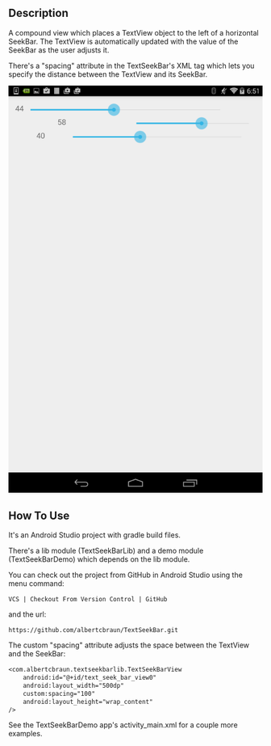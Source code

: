 ## Description

A compound view which places a TextView object to the left of a horizontal SeekBar.
The TextView is automatically updated with the value of the SeekBar as the user adjusts it. 

There's a "spacing" attribute in the TextSeekBar's XML tag which lets you specify the distance between
the TextView and its SeekBar.

![Screenshot](https://github.com/albertcbraun/TextSeekBar/blob/master/screenshot.png "Screen shot")

## How To Use

It's an Android Studio project with gradle build files. 

There's a lib module (TextSeekBarLib) and a demo module (TextSeekBarDemo) 
which depends on the lib module.

You can check out the project from GitHub in Android Studio using the menu command:
 
    VCS | Checkout From Version Control | GitHub

and the url:

    https://github.com/albertcbraun/TextSeekBar.git

The custom "spacing" attribute adjusts the space between the
TextView and the SeekBar:

    <com.albertcbraun.textseekbarlib.TextSeekBarView
        android:id="@+id/text_seek_bar_view0"
        android:layout_width="500dp"
        custom:spacing="100"
        android:layout_height="wrap_content"
    />

See the TextSeekBarDemo app's activity_main.xml for a couple more examples.